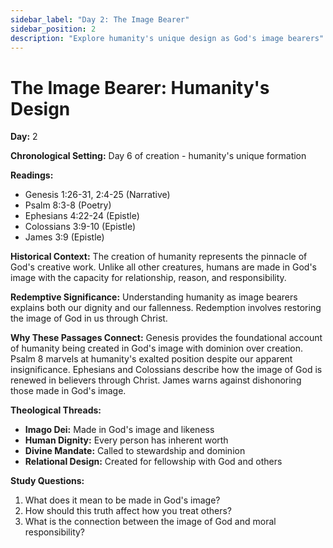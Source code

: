 ```yaml
---
sidebar_label: "Day 2: The Image Bearer"
sidebar_position: 2
description: "Explore humanity's unique design as God's image bearers"
--- 
```


# The Image Bearer: Humanity's Design

**Day:** 2

**Chronological Setting:** Day 6 of creation - humanity's unique formation

**Readings:**
- Genesis 1:26-31, 2:4-25 (Narrative)
- Psalm 8:3-8 (Poetry)
- Ephesians 4:22-24 (Epistle)
- Colossians 3:9-10 (Epistle)
- James 3:9 (Epistle)

**Historical Context:** The creation of humanity represents the pinnacle of God's creative work. Unlike all other creatures, humans are made in God's image with the capacity for relationship, reason, and responsibility.

**Redemptive Significance:** Understanding humanity as image bearers explains both our dignity and our fallenness. Redemption involves restoring the image of God in us through Christ.

**Why These Passages Connect:** Genesis provides the foundational account of humanity being created in God's image with dominion over creation. Psalm 8 marvels at humanity's exalted position despite our apparent insignificance. Ephesians and Colossians describe how the image of God is renewed in believers through Christ. James warns against dishonoring those made in God's image.

**Theological Threads:**
- **Imago Dei:** Made in God's image and likeness
- **Human Dignity:** Every person has inherent worth
- **Divine Mandate:** Called to stewardship and dominion
- **Relational Design:** Created for fellowship with God and others

**Study Questions:**
1. What does it mean to be made in God's image?
2. How should this truth affect how you treat others?
3. What is the connection between the image of God and moral responsibility?